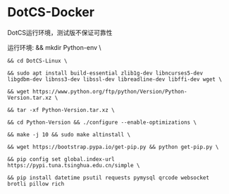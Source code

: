 # DotCS-Docker
DotCS运行环境，测试版不保证可靠性

运行环境:
    && mkdir Python-env \

    && cd DotCS-Linux \

    && sudo apt install build-essential zlib1g-dev libncurses5-dev libgdbm-dev libnss3-dev libssl-dev libreadline-dev libffi-dev wget \

    && wget https://www.python.org/ftp/python/Version/Python-Version.tar.xz \

    && tar -xf Python-Version.tar.xz \

    && cd Python-Version && ./configure --enable-optimizations \

    && make -j 10 && sudo make altinstall \

    && wget https://bootstrap.pypa.io/get-pip.py && python get-pip.py \

    && pip config set global.index-url https://pypi.tuna.tsinghua.edu.cn/simple \

    && pip install datetime psutil requests pymysql qrcode websocket brotli pillow rich
